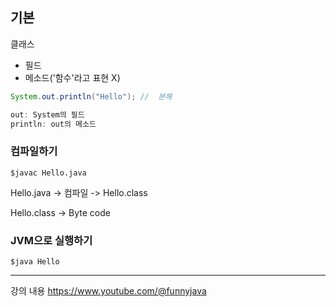 ## 기본
클래스
- 필드
- 메소드('함수'라고 표현 X)

~~~java
System.out.println("Hello"); //  분해

out: System의 필드
println: out의 메소드

~~~

### 컴파일하기
~~~terminal
$javac Hello.java
~~~

Hello.java -> 컴파일 -> Hello.class

Hello.class -> Byte code

### JVM으로 실행하기
~~~terminal
$java Hello
~~~


---
강의 내용
https://www.youtube.com/@funnyjava
